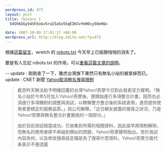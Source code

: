 ```yaml
--- 
wordpress_id: 473
layout: post
title: !binary |
  54Sh6IGy54Sh5oGv5raI5aSx55qEIHJvYm90cy50eHQ=

date: 2007-10-09 17:01:17 +08:00
wordpress_url: http://blog.xdite.net/?p=473
---
```

根據<a href="http://blog.xdite.net/?p=465#comment-44056">這篇留言</a>，wretch 的 <a href="http://www.wretch.cc/robots.txt">robots.txt</a> 今天早上已經靜悄悄的消失了。

要是有人忘記 robots.txt 的作用，可以<a href="http://blog.xdite.net/?p=465">重看這篇文章的說明</a>。

--
update : 剛剛查了一下，雅虎台灣旗下果然只有無名小站的被拿掉而已。
update : CNET 新聞 <a href="http://taiwan.cnet.com/news/software/0,2000064574,20124823,00.htm">Yahoo取消無名搜尋限制</a>



<blockquote>截至昨天無法給予明確回覆的台灣Yahoo!奇摩今日對此發表官方聲明。「無名小站於今年5月加入Yahoo!奇摩後，便開始進行多項整合計畫，因而也必須進行多項機制的調整與測試，以瞭解雙方整合後的系統表現，進而提供使用者更穩定的服務品質。」該公司解釋，「近日網友披露的搜尋之狀況，乃是 Yahoo!奇摩與無名整合計畫實施的一個部分。」

由於目前測試相當成功，已收集到所需的相關資料，因此提早將限制解除，而無名的使用者將不再碰到類似的問題，Yahoo!奇摩聲明指出。至於測試內容為何，以及修改搜尋設定檔是為了搜尋什麼資料，Yahoo!奇摩方面代表表示不便透露</blockquote>

